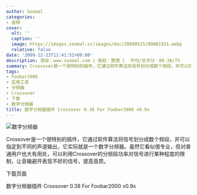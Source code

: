 ```yaml
---
author: Soomal
categories:
- 音频
cover:
  alt: ''
  caption: ''
  image: https://images.soomal.cc/images/doc/20090525/00001931.webp
  relative: false
date: '2009-12-13T11:41:52+08:00'
description: 源自：www.soomal.com | 版权：整理 |  平均/总评分：09.38/75
summary: Crossover是一个很特别的插件，它通过软件算法将信号划分成数个频段，并可以指定到不同的声道输出，它实际就是一个数字分频器。虽然它看似很专业，但对普通用户也大有用处，可以利用Crossover的分频段功率对信号进行某种程度的限制，让音箱避开表现不好的信号，提高音质。
tags:
- Foobar2000
- 应用工具
- 分频器
- Crossover
- 下载
- 数字分频器
title: 数字分频器插件 Crossover 0.38 For Foobar2000 v0.9x
---
```


![数字分频器](https://images.soomal.cc/images/doc/20090525/00001931.webp)



Crossover是一个很特别的插件，它通过软件算法将信号划分成数个频段，并可以指定到不同的声道输出，它实际就是一个数字分频器。虽然它看似很专业，但对普通用户也大有用处，可以利用Crossover的分频段功率对信号进行某种程度的限制，让音箱避开表现不好的信号，提高音质。



下载页面



数字分频器插件 Crossover 0.38 
For Foobar2000 v0.9x